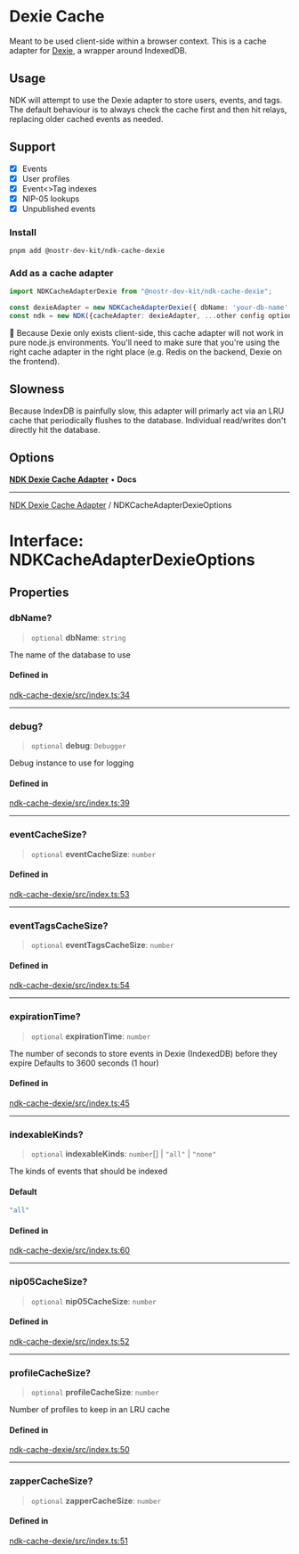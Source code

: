 # Dexie Cache

Meant to be used client-side within a browser context. This is a cache adapter for [Dexie](https://dexie.org/), a wrapper around IndexedDB.

## Usage

NDK will attempt to use the Dexie adapter to store users, events, and tags. The default behaviour is to always check the cache first and then hit relays, replacing older cached events as needed.

## Support

- [x] Events
- [x] User profiles
- [x] Event<>Tag indexes
- [x] NIP-05 lookups
- [x] Unpublished events

### Install

```
pnpm add @nostr-dev-kit/ndk-cache-dexie
```

### Add as a cache adapter

```ts
import NDKCacheAdapterDexie from "@nostr-dev-kit/ndk-cache-dexie";

const dexieAdapter = new NDKCacheAdapterDexie({ dbName: 'your-db-name' });
const ndk = new NDK({cacheAdapter: dexieAdapter, ...other config options});
```

🚨 Because Dexie only exists client-side, this cache adapter will not work in pure node.js environments. You'll need to make sure that you're using the right cache adapter in the right place (e.g. Redis on the backend, Dexie on the frontend).

## Slowness

Because IndexDB is painfully slow, this adapter will primarly act via an LRU cache that periodically flushes to the database. Individual read/writes don't directly hit the database.

## Options

[**NDK Dexie Cache Adapter**](../README.md) • **Docs**

***

[NDK Dexie Cache Adapter](../globals.md) / NDKCacheAdapterDexieOptions

# Interface: NDKCacheAdapterDexieOptions

## Properties

### dbName?

> `optional` **dbName**: `string`

The name of the database to use

#### Defined in

[ndk-cache-dexie/src/index.ts:34](https://github.com/nostr-dev-kit/ndk/blob/26ea669eeeadbc93b894cac1f29829e9a41694cb/ndk-cache-dexie/src/index.ts#L34)

***

### debug?

> `optional` **debug**: `Debugger`

Debug instance to use for logging

#### Defined in

[ndk-cache-dexie/src/index.ts:39](https://github.com/nostr-dev-kit/ndk/blob/26ea669eeeadbc93b894cac1f29829e9a41694cb/ndk-cache-dexie/src/index.ts#L39)

***

### eventCacheSize?

> `optional` **eventCacheSize**: `number`

#### Defined in

[ndk-cache-dexie/src/index.ts:53](https://github.com/nostr-dev-kit/ndk/blob/26ea669eeeadbc93b894cac1f29829e9a41694cb/ndk-cache-dexie/src/index.ts#L53)

***

### eventTagsCacheSize?

> `optional` **eventTagsCacheSize**: `number`

#### Defined in

[ndk-cache-dexie/src/index.ts:54](https://github.com/nostr-dev-kit/ndk/blob/26ea669eeeadbc93b894cac1f29829e9a41694cb/ndk-cache-dexie/src/index.ts#L54)

***

### expirationTime?

> `optional` **expirationTime**: `number`

The number of seconds to store events in Dexie (IndexedDB) before they expire
Defaults to 3600 seconds (1 hour)

#### Defined in

[ndk-cache-dexie/src/index.ts:45](https://github.com/nostr-dev-kit/ndk/blob/26ea669eeeadbc93b894cac1f29829e9a41694cb/ndk-cache-dexie/src/index.ts#L45)

***

### indexableKinds?

> `optional` **indexableKinds**: `number`[] \| `"all"` \| `"none"`

The kinds of events that should be indexed

#### Default

```ts
"all"
```

#### Defined in

[ndk-cache-dexie/src/index.ts:60](https://github.com/nostr-dev-kit/ndk/blob/26ea669eeeadbc93b894cac1f29829e9a41694cb/ndk-cache-dexie/src/index.ts#L60)

***

### nip05CacheSize?

> `optional` **nip05CacheSize**: `number`

#### Defined in

[ndk-cache-dexie/src/index.ts:52](https://github.com/nostr-dev-kit/ndk/blob/26ea669eeeadbc93b894cac1f29829e9a41694cb/ndk-cache-dexie/src/index.ts#L52)

***

### profileCacheSize?

> `optional` **profileCacheSize**: `number`

Number of profiles to keep in an LRU cache

#### Defined in

[ndk-cache-dexie/src/index.ts:50](https://github.com/nostr-dev-kit/ndk/blob/26ea669eeeadbc93b894cac1f29829e9a41694cb/ndk-cache-dexie/src/index.ts#L50)

***

### zapperCacheSize?

> `optional` **zapperCacheSize**: `number`

#### Defined in

[ndk-cache-dexie/src/index.ts:51](https://github.com/nostr-dev-kit/ndk/blob/26ea669eeeadbc93b894cac1f29829e9a41694cb/ndk-cache-dexie/src/index.ts#L51)
